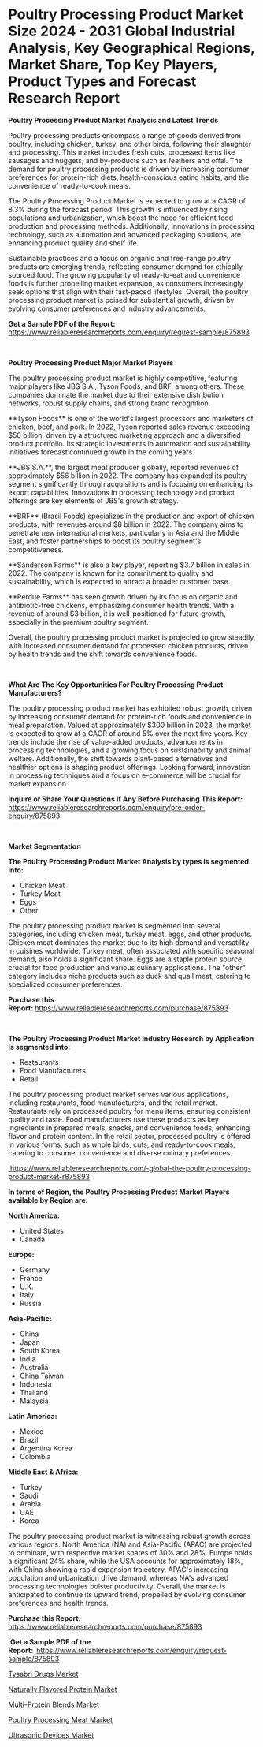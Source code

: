 <p><h1>Poultry Processing Product Market Size 2024 - 2031 Global Industrial Analysis, Key Geographical Regions, Market Share, Top Key Players, Product Types and Forecast Research Report</h1></p><p><strong>Poultry Processing Product Market Analysis and Latest Trends</strong></p>
<p><p>Poultry processing products encompass a range of goods derived from poultry, including chicken, turkey, and other birds, following their slaughter and processing. This market includes fresh cuts, processed items like sausages and nuggets, and by-products such as feathers and offal. The demand for poultry processing products is driven by increasing consumer preferences for protein-rich diets, health-conscious eating habits, and the convenience of ready-to-cook meals.</p><p>The Poultry Processing Product Market is expected to grow at a CAGR of 8.3% during the forecast period. This growth is influenced by rising populations and urbanization, which boost the need for efficient food production and processing methods. Additionally, innovations in processing technology, such as automation and advanced packaging solutions, are enhancing product quality and shelf life. </p><p>Sustainable practices and a focus on organic and free-range poultry products are emerging trends, reflecting consumer demand for ethically sourced food. The growing popularity of ready-to-eat and convenience foods is further propelling market expansion, as consumers increasingly seek options that align with their fast-paced lifestyles. Overall, the poultry processing product market is poised for substantial growth, driven by evolving consumer preferences and industry advancements.</p></p>
<p><strong>Get a Sample PDF of the Report:&nbsp;</strong> <a href="https://www.reliableresearchreports.com/enquiry/request-sample/875893">https://www.reliableresearchreports.com/enquiry/request-sample/875893</a></p>
<p>&nbsp;</p>
<p><strong>Poultry Processing Product Major Market Players</strong></p>
<p><p>The poultry processing product market is highly competitive, featuring major players like JBS S.A., Tyson Foods, and BRF, among others. These companies dominate the market due to their extensive distribution networks, robust supply chains, and strong brand recognition.</p><p>**Tyson Foods** is one of the world's largest processors and marketers of chicken, beef, and pork. In 2022, Tyson reported sales revenue exceeding $50 billion, driven by a structured marketing approach and a diversified product portfolio. Its strategic investments in automation and sustainability initiatives forecast continued growth in the coming years.</p><p>**JBS S.A.**, the largest meat producer globally, reported revenues of approximately $56 billion in 2022. The company has expanded its poultry segment significantly through acquisitions and is focusing on enhancing its export capabilities. Innovations in processing technology and product offerings are key elements of JBS's growth strategy.</p><p>**BRF** (Brasil Foods) specializes in the production and export of chicken products, with revenues around $8 billion in 2022. The company aims to penetrate new international markets, particularly in Asia and the Middle East, and foster partnerships to boost its poultry segment's competitiveness.</p><p>**Sanderson Farms** is also a key player, reporting $3.7 billion in sales in 2022. The company is known for its commitment to quality and sustainability, which is expected to attract a broader customer base.</p><p>**Perdue Farms** has seen growth driven by its focus on organic and antibiotic-free chickens, emphasizing consumer health trends. With a revenue of around $3 billion, it is well-positioned for future growth, especially in the premium poultry segment.</p><p>Overall, the poultry processing product market is projected to grow steadily, with increased consumer demand for processed chicken products, driven by health trends and the shift towards convenience foods.</p></p>
<p>&nbsp;</p>
<p><strong>What Are The Key Opportunities For Poultry Processing Product Manufacturers?</strong></p>
<p><p>The poultry processing product market has exhibited robust growth, driven by increasing consumer demand for protein-rich foods and convenience in meal preparation. Valued at approximately $300 billion in 2023, the market is expected to grow at a CAGR of around 5% over the next five years. Key trends include the rise of value-added products, advancements in processing technologies, and a growing focus on sustainability and animal welfare. Additionally, the shift towards plant-based alternatives and healthier options is shaping product offerings. Looking forward, innovation in processing techniques and a focus on e-commerce will be crucial for market expansion.</p></p>
<p><strong>Inquire or Share Your Questions If Any Before Purchasing This Report:</strong> <a href="https://www.reliableresearchreports.com/enquiry/pre-order-enquiry/875893">https://www.reliableresearchreports.com/enquiry/pre-order-enquiry/875893</a></p>
<p>&nbsp;</p>
<p><strong>Market Segmentation</strong></p>
<p><strong>The Poultry Processing Product Market Analysis by types is segmented into:</strong></p>
<p><ul><li>Chicken Meat</li><li>Turkey Meat</li><li>Eggs</li><li>Other</li></ul></p>
<p><p>The poultry processing product market is segmented into several categories, including chicken meat, turkey meat, eggs, and other products. Chicken meat dominates the market due to its high demand and versatility in cuisines worldwide. Turkey meat, often associated with specific seasonal demand, also holds a significant share. Eggs are a staple protein source, crucial for food production and various culinary applications. The "other" category includes niche products such as duck and quail meat, catering to specialized consumer preferences.</p></p>
<p><strong>Purchase this Report:&nbsp;</strong><a href="https://www.reliableresearchreports.com/purchase/875893">https://www.reliableresearchreports.com/purchase/875893</a></p>
<p>&nbsp;</p>
<p><strong>The Poultry Processing Product Market Industry Research by Application is segmented into:</strong></p>
<p><ul><li>Restaurants</li><li>Food Manufacturers</li><li>Retail</li></ul></p>
<p><p>The poultry processing product market serves various applications, including restaurants, food manufacturers, and the retail market. Restaurants rely on processed poultry for menu items, ensuring consistent quality and taste. Food manufacturers use these products as key ingredients in prepared meals, snacks, and convenience foods, enhancing flavor and protein content. In the retail sector, processed poultry is offered in various forms, such as whole birds, cuts, and ready-to-cook meals, catering to consumer convenience and diverse culinary preferences.</p></p>
<p><a href="https://www.reliableresearchreports.com/-global-the-poultry-processing-product-market-r875893">&nbsp;https://www.reliableresearchreports.com/-global-the-poultry-processing-product-market-r875893</a></p>
<p><strong>In terms of Region, the Poultry Processing Product Market Players available by Region are:</strong></p>
<p>
    <p> <strong> North America: </strong>
        <ul>
            <li>United States</li>
            <li>Canada</li>
        </ul>
        </p> 
    <p> <strong> Europe: </strong>
        <ul>
            <li>Germany</li>
            <li>France</li>
            <li>U.K.</li>
            <li>Italy</li>
            <li>Russia</li>
        </ul>
        </p> 
    <p> <strong> Asia-Pacific: </strong>
        <ul>
            <li>China</li>
            <li>Japan</li>
            <li>South Korea</li>
            <li>India</li>
            <li>Australia</li>
            <li>China Taiwan</li>
            <li>Indonesia</li>
            <li>Thailand</li>
            <li>Malaysia</li>
        </ul>
        </p> 
    <p> <strong> Latin America: </strong>
        <ul>
            <li>Mexico</li>
            <li>Brazil</li>
            <li>Argentina Korea</li>
            <li>Colombia</li>
        </ul>
        </p> 
    <p> <strong> Middle East & Africa: </strong>
        <ul>
            <li>Turkey</li>
            <li>Saudi</li>
            <li>Arabia</li>
            <li>UAE</li>
            <li>Korea</li>
        </ul>
    </p>
    </p>
<p><p>The poultry processing product market is witnessing robust growth across various regions. North America (NA) and Asia-Pacific (APAC) are projected to dominate, with respective market shares of 30% and 28%. Europe holds a significant 24% share, while the USA accounts for approximately 18%, with China showing a rapid expansion trajectory. APAC's increasing population and urbanization drive demand, whereas NA's advanced processing technologies bolster productivity. Overall, the market is anticipated to continue its upward trend, propelled by evolving consumer preferences and health trends.</p></p>
<p><strong>Purchase this Report: </strong><a href="https://www.reliableresearchreports.com/purchase/875893">https://www.reliableresearchreports.com/purchase/875893</a></p>
<p>&nbsp;<strong>Get a Sample PDF of the Report:&nbsp;&nbsp;</strong><a href="https://www.reliableresearchreports.com/enquiry/request-sample/875893">https://www.reliableresearchreports.com/enquiry/request-sample/875893</a></p>
<p><strong></strong></p>
<p><p><a href="https://www.linkedin.com/pulse/tysabri-drugs-market-outlook-forecast-from-2024-2031-t7wwe?trackingId=Qe22ONAgRKeEO9DTljVXUA%3D%3D">Tysabri Drugs Market</a></p><p><a href="https://issuu.com/reportprime-2/docs/naturally-flavored-protein-market-s_08c45a9fdf6478">Naturally Flavored Protein Market</a></p><p><a href="https://issuu.com/reportprime-2/docs/multi-protein-blends-market-size-20_12647d44d959e6">Multi-Protein Blends Market</a></p><p><a href="https://github.com/globismark/Market-Research-Report-List-5/blob/main/poultry-processing-meat-market.md">Poultry Processing Meat Market</a></p><p><a href="https://www.linkedin.com/pulse/ultrasonic-devices-market-research-report-includes-analysis-w1y3e?trackingId=H%2Bh2VftWRE61xoOfWd0axg%3D%3D">Ultrasonic Devices Market</a></p></p>